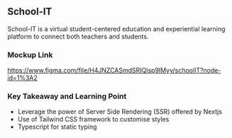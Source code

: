 ## School-IT

School-IT is a virtual student-centered education and experiential learning platform to connect both teachers and students.

### Mockup Link

https://www.figma.com/file/H4JNZCASmdSRIQlsp9IMyy/schoolIT?node-id=1%3A2

### Key Takeaway and Learning Point

-   Leverage the power of Server Side Rendering (SSR) offered by Nextjs
-   Use of Tailwind CSS framework to customise styles
-   Typescript for static typing

